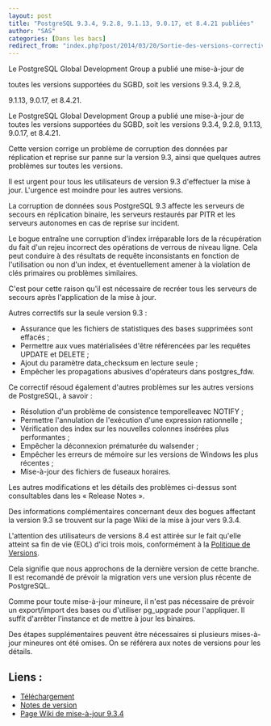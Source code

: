 ```yaml
---
layout: post
title: "PostgreSQL 9.3.4, 9.2.8, 9.1.13, 9.0.17, et 8.4.21 publiées"
author: "SAS"
categories: [Dans les bacs]
redirect_from: "index.php?post/2014/03/20/Sortie-des-versions-correctives-9.3.4,-9.2.8,-9.1.13,-9.0.17,-et-8.4.21"
---
```



<p>Le PostgreSQL Global Development Group a publié une mise-à-jour de

toutes les versions supportées du SGBD, soit les versions 9.3.4, 9.2.8,

9.1.13, 9.0.17, et 8.4.21.</p>

<!--more-->


<p>Le PostgreSQL Global Development Group a publié une mise-à-jour de toutes les versions supportées du SGBD, soit les versions 9.3.4, 9.2.8, 9.1.13, 9.0.17, et 8.4.21.</p>

<p>Cette version corrige un problème de corruption des données par réplication et reprise sur panne sur la version 9.3, ainsi que quelques autres problèmes sur toutes les versions.

Il est urgent pour tous les utilisateurs de version 9.3 d'effectuer la mise à jour. L'urgence est moindre pour les autres versions.</p>

<p>La corruption de données sous PostgreSQL 9.3 affecte les serveurs de secours en réplication binaire, les serveurs restaurés par PITR et les serveurs autonomes en cas de reprise sur incident.</p>

<p>Le bogue entraîne une corruption d'index irréparable lors de la récupération du fait d'un rejeu incorrect des opérations de verrous de niveau ligne. Cela peut conduire à des résultats de requête inconsistants en fonction de l'utilisation ou non d'un index, et éventuellement amener à la violation de clés primaires ou problèmes similaires.&nbsp;</p>

<p>C'est pour cette raison qu'il est nécessaire de recréer tous les serveurs de secours après l'application de la mise à jour.</p>

<p>Autres correctifs sur la seule version 9.3&nbsp;:</p>

<ul>

<li>Assurance que les fichiers de statistiques des bases supprimées sont effacés&nbsp;;</li>

<li>Permettre aux vues matérialisées d'être référencées par les requêtes UPDATE et DELETE&nbsp;;</li>

<li>Ajout du paramètre data_checksum en lecture seule&nbsp;;</li>

<li>Empêcher les propagations abusives d'opérateurs dans postgres_fdw.</li>

</ul>

<p>Ce correctif résoud également d'autres problèmes sur les autres versions de PostgreSQL, à savoir :</p>

<ul>

<li>Résolution d'un problème de consistence temporelleavec NOTIFY&nbsp;;</li>

<li>Permettre l'annulation de l'exécution d'une expression rationnelle&nbsp;;</li>

<li>Vérification des index sur les nouvelles colonnes insérées plus performantes&nbsp;;</li>

<li>Empêcher la déconnexion prématurée du walsender&nbsp;;</li>

<li>Empêcher les erreurs de mémoire sur les versions de Windows les plus récentes&nbsp;;</li>

<li>Mise-à-jour des fichiers de fuseaux horaires.</li>

</ul>

<p>Les autres modifications et les détails des problèmes ci-dessus sont consultables dans les « Release Notes ». </p>

<p>Des informations complémentaires concernant deux des bogues affectant la version 9.3 se trouvent sur la page Wiki de la mise à jour vers 9.3.4.</p>

<p>L'attention des utilisateurs de versions 8.4 est attirée sur le fait qu'elle atteint sa fin de vie (EOL) d'ici trois mois, conformément à la <a href="http://www.postgresql.org/support/versioning/">Politique de Versions</a>.

Cela signifie que nous approchons de la dernière version de cette branche. Il est recomandé de prévoir la migration vers une version plus récente de PostgreSQL.</p>

<p>Comme pour toute mise-à-jour mineure, il n'est pas nécessaire de prévoir un export/import des bases ou d'utiliser pg_upgrade pour l'appliquer. Il suffit d'arrêter l'instance et de mettre à jour les binaires.

Des étapes supplémentaires peuvent être nécessaires si plusieurs mises-à-jour mineures ont été omises. On se référera aux notes de versions pour les détails.</p>

<h2>Liens :&nbsp;</h2>

<ul><li><a href="http://postgresql.org/download">Téléchargement</a>&nbsp;</li>

<li><a href="http://www.postgresql.org/docs/current/static/release.html">Notes de version</a>&nbsp;</li>

<li><a href="https://wiki.postgresql.org/wiki/20140320UpdateIssues">Page Wiki de mise-à-jour 9.3.4</a></li>

</ul>